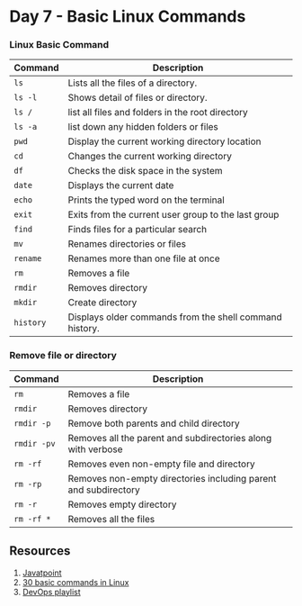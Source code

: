 # Day 7 - Basic Linux Commands

### Linux Basic Command

| Command | Description |
| ------- | ----------- |
| `ls` | Lists all the files of a directory. |
| `ls -l` | Shows detail of files or directory. |
| `ls /` | list all files and folders in the root directory |
| `ls -a` | list down any hidden folders or files |
| `pwd` | Display the current working directory location |
| `cd` | Changes the current working directory |
| `df` | Checks the disk space in the system |
| `date` | Displays the current date |
| `echo` | Prints the typed word on the terminal |
| `exit` | Exits from the current user group to the last group |
| `find` | Finds files for a particular search |
| `mv` | Renames directories or files |
| `rename` | Renames more than one file at once |
| `rm` | Removes a file |
| `rmdir` | Removes directory |
| `mkdir` | Create directory |
| `history` | Displays older commands from the shell command history. |



### Remove file or directory

| Command | Description |
| ------- | ----------- |
| `rm` | Removes a file |
| `rmdir` | Removes directory |
| `rmdir -p` | Remove both parents and child directory |
| `rmdir -pv` | Removes all the parent and subdirectories along with verbose |
| `rm -rf` | Removes even non-empty file and directory |
| `rm -rp` | Removes non-empty directories including parent and subdirectory |
| `rm -r` | Removes empty directory |
| `rm -rf *` | Removes all the files |





## Resources

1. <a href="https://www.javatpoint.com/linux-tutorial">Javatpoint</a>
2. <a href="https://www.youtube.com/watch?v=rFwdniyo0CM&ab_channel=SundeepSaradhiKanthety">30 basic commands in Linux</a>
3. <a href="https://www.youtube.com/watch?v=eX3ZimWWHh4&list=PLBGx66SQNZ8aPsFDwb79JrS2KQBTIZo10&ab_channel=TechnicalGuftgu">DevOps playlist</a>
